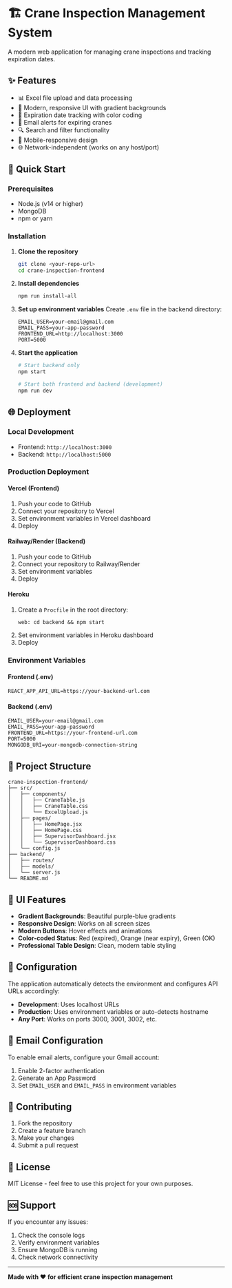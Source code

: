 # 🏗️ Crane Inspection Management System

A modern web application for managing crane inspections and tracking expiration dates.

## ✨ Features

- 📊 Excel file upload and data processing
- 🎨 Modern, responsive UI with gradient backgrounds
- 📅 Expiration date tracking with color coding
- 📧 Email alerts for expiring cranes
- 🔍 Search and filter functionality
- 📱 Mobile-responsive design
- 🌐 Network-independent (works on any host/port)

## 🚀 Quick Start

### Prerequisites
- Node.js (v14 or higher)
- MongoDB
- npm or yarn

### Installation

1. **Clone the repository**
   ```bash
   git clone <your-repo-url>
   cd crane-inspection-frontend
   ```

2. **Install dependencies**
   ```bash
   npm run install-all
   ```

3. **Set up environment variables**
   Create `.env` file in the backend directory:
   ```env
   EMAIL_USER=your-email@gmail.com
   EMAIL_PASS=your-app-password
   FRONTEND_URL=http://localhost:3000
   PORT=5000
   ```

4. **Start the application**
   ```bash
   # Start backend only
   npm start
   
   # Start both frontend and backend (development)
   npm run dev
   ```

## 🌐 Deployment

### Local Development
- Frontend: `http://localhost:3000`
- Backend: `http://localhost:5000`

### Production Deployment

#### Vercel (Frontend)
1. Push your code to GitHub
2. Connect your repository to Vercel
3. Set environment variables in Vercel dashboard
4. Deploy

#### Railway/Render (Backend)
1. Push your code to GitHub
2. Connect your repository to Railway/Render
3. Set environment variables
4. Deploy

#### Heroku
1. Create a `Procfile` in the root directory:
   ```
   web: cd backend && npm start
   ```
2. Set environment variables in Heroku dashboard
3. Deploy

### Environment Variables

#### Frontend (.env)
```env
REACT_APP_API_URL=https://your-backend-url.com
```

#### Backend (.env)
```env
EMAIL_USER=your-email@gmail.com
EMAIL_PASS=your-app-password
FRONTEND_URL=https://your-frontend-url.com
PORT=5000
MONGODB_URI=your-mongodb-connection-string
```

## 📁 Project Structure

```
crane-inspection-frontend/
├── src/
│   ├── components/
│   │   ├── CraneTable.js
│   │   ├── CraneTable.css
│   │   └── ExcelUpload.js
│   ├── pages/
│   │   ├── HomePage.jsx
│   │   ├── HomePage.css
│   │   ├── SupervisorDashboard.jsx
│   │   └── SupervisorDashboard.css
│   └── config.js
├── backend/
│   ├── routes/
│   ├── models/
│   └── server.js
└── README.md
```

## 🎨 UI Features

- **Gradient Backgrounds**: Beautiful purple-blue gradients
- **Responsive Design**: Works on all screen sizes
- **Modern Buttons**: Hover effects and animations
- **Color-coded Status**: Red (expired), Orange (near expiry), Green (OK)
- **Professional Table Design**: Clean, modern table styling

## 🔧 Configuration

The application automatically detects the environment and configures API URLs accordingly:

- **Development**: Uses localhost URLs
- **Production**: Uses environment variables or auto-detects hostname
- **Any Port**: Works on ports 3000, 3001, 3002, etc.

## 📧 Email Configuration

To enable email alerts, configure your Gmail account:

1. Enable 2-factor authentication
2. Generate an App Password
3. Set `EMAIL_USER` and `EMAIL_PASS` in environment variables

## 🤝 Contributing

1. Fork the repository
2. Create a feature branch
3. Make your changes
4. Submit a pull request

## 📄 License

MIT License - feel free to use this project for your own purposes.

## 🆘 Support

If you encounter any issues:
1. Check the console logs
2. Verify environment variables
3. Ensure MongoDB is running
4. Check network connectivity

---

**Made with ❤️ for efficient crane inspection management**
